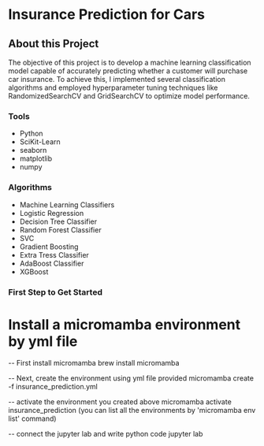 # Insurance Prediction for Cars

## About this Project
The objective of this project is to develop a machine learning classification model capable of accurately predicting whether a customer will purchase car insurance. To achieve this, I implemented several classification algorithms and employed hyperparameter tuning techniques like RandomizedSearchCV and GridSearchCV to optimize model performance.


### Tools
* Python
* SciKit-Learn
* seaborn
* matplotlib
* numpy


### Algorithms 
* Machine Learning Classifiers
* Logistic Regression
* Decision Tree Classifier
* Random Forest Classifier
* SVC
* Gradient Boosting
* Extra Tress Classifier
* AdaBoost Classifier
* XGBoost

### First Step to Get Started

<h1>Install a micromamba environment by yml file </h1>

-- First install micromamba
brew install micromamba

-- Next, create the environment using yml file provided
micromamba create -f insurance_prediction.yml

-- activate the environment you created above
micromamba activate insurance_prediction
(you can list all the environments by 'micromamba env list' command)

-- connect the jupyter lab and write python code
jupyter lab
